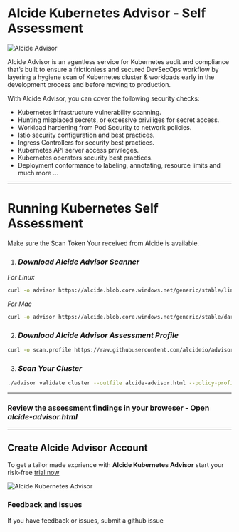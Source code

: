 # Alcide Kubernetes Advisor - Self Assessment

![Alcide Advisor](https://codelab.alcide.io/images/card-frontpage/frontpage-alcide-advisor.png "Alcide Advisor")

Alcide Advisor is an agentless service for Kubernetes audit and compliance that’s built to ensure a frictionless and secured DevSecOps workflow by layering a hygiene scan of Kubernetes cluster & workloads early in the development process and before moving to production.

With Alcide Advisor, you can cover the following security checks:

- Kubernetes infrastructure vulnerability scanning.
- Hunting misplaced secrets, or excessive priviliges for secret access.
- Workload hardening from Pod Security to network policies.
- Istio security configuration and best practices.
- Ingress Controllers for security best practices.
- Kubernetes API server access privileges.
- Kubernetes operators security best practices.
- Deployment conformance to labeling, annotating, resource limits and much more ...

---

# Running Kubernetes Self Assessment

Make sure the Scan Token Your received from Alcide is available.

1.  ### ***Download Alcide Advisor Scanner***

*For Linux*

```bash
curl -o advisor https://alcide.blob.core.windows.net/generic/stable/linux/advisor && chmod +x advisor
```

*For Mac*

```bash
curl -o advisor https://alcide.blob.core.windows.net/generic/stable/darwin/advisor && chmod +x advisor
```

2. ### ***Download Alcide Advisor Assessment Profile***

```bash
curl -o scan.profile https://raw.githubusercontent.com/alcideio/advisor/master/assessment/alcide-kubernetes-assessment.advisor
```

3. ### ***Scan Your Cluster***

```bash
./advisor validate cluster --outfile alcide-advisor.html --policy-profile scan.profile --alcide-api-key <Your_Alcide_Scan_Token>
```
***

### **Review the assessment findings in your broweser** - Open *alcide-advisor.html*

***

## Create Alcide Advisor Account

To get a tailor made exprience with **Alcide Kubernetes Advisor** start your risk-free [trial now](https://www.alcide.io/advisor-free-trial/)

![Alcide Kubernetes Advisor](https://d2908q01vomqb2.cloudfront.net/77de68daecd823babbb58edb1c8e14d7106e83bb/2019/06/19/Alcide-Advisor-Amazon-EKS-1.png "Alcide Kubernetes Advisor")


### Feedback and issues

If you have feedback or issues, submit a github issue
